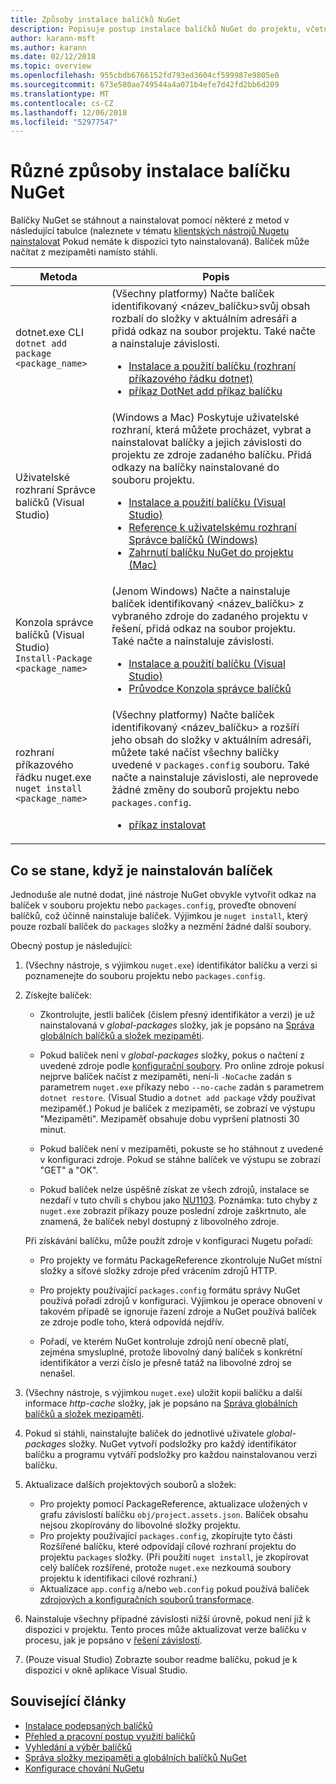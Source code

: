 ```yaml
---
title: Způsoby instalace balíčků NuGet
description: Popisuje postup instalace balíčků NuGet do projektu, včetně toho, co se stane, na disk a do souborů projektu použít.
author: karann-msft
ms.author: karann
ms.date: 02/12/2018
ms.topic: overview
ms.openlocfilehash: 955cbdb6766152fd793ed3604cf599987e9805e0
ms.sourcegitcommit: 673e580ae749544a4a071b4efe7d42fd2bb6d209
ms.translationtype: MT
ms.contentlocale: cs-CZ
ms.lasthandoff: 12/06/2018
ms.locfileid: "52977547"
---
```

# <a name="different-ways-to-install-a-nuget-package"></a>Různé způsoby instalace balíčku NuGet

Balíčky NuGet se stáhnout a nainstalovat pomocí některé z metod v následující tabulce (naleznete v tématu [klientských nástrojů Nugetu nainstalovat](../install-nuget-client-tools.md) Pokud nemáte k dispozici tyto nainstalovaná). Balíček může načítat z mezipaměti namísto stáhli.

| Metoda | Popis |
| --- | --- |
| dotnet.exe CLI<br/>`dotnet add package <package_name>` | (Všechny platformy) Načte balíček identifikovaný \<název_balíčku\>svůj obsah rozbalí do složky v aktuálním adresáři a přidá odkaz na soubor projektu. Také načte a nainstaluje závislosti.<ul><li>[Instalace a použití balíčku (rozhraní příkazového řádku dotnet)](../quickstart/install-and-use-a-package-using-the-dotnet-cli.md)</li><li>[příkaz DotNet add příkaz balíčku](/dotnet/core/tools/dotnet-add-package)</li></ul> |
| Uživatelské rozhraní Správce balíčků (Visual Studio) | (Windows a Mac) Poskytuje uživatelské rozhraní, která můžete procházet, vybrat a nainstalovat balíčky a jejich závislosti do projektu ze zdroje zadaného balíčku. Přidá odkazy na balíčky nainstalované do souboru projektu.<ul><li>[Instalace a použití balíčku (Visual Studio)](../quickstart/install-and-use-a-package-in-visual-studio.md)</li><li>[Reference k uživatelskému rozhraní Správce balíčků (Windows)](../tools/package-manager-ui.md)</li><li>[Zahrnutí balíčku NuGet do projektu (Mac)](/visualstudio/mac/nuget-walkthrough)</li></ul> |
| Konzola správce balíčků (Visual Studio)<br/>`Install-Package <package_name>` | (Jenom Windows) Načte a nainstaluje balíček identifikovaný \<název_balíčku\> z vybraného zdroje do zadaného projektu v řešení, přidá odkaz na soubor projektu. Také načte a nainstaluje závislosti.<ul><li>[Instalace a použití balíčku (Visual Studio)](../quickstart/install-and-use-a-package-in-visual-studio.md)</li><li>[Průvodce Konzola správce balíčků](../tools/package-manager-console.md)</li></ul> |
| rozhraní příkazového řádku nuget.exe<br/>`nuget install <package_name>` | (Všechny platformy) Načte balíček identifikovaný \<název_balíčku\> a rozšíří jeho obsah do složky v aktuálním adresáři, můžete také načíst všechny balíčky uvedené v `packages.config` souboru. Také načte a nainstaluje závislosti, ale neprovede žádné změny do souborů projektu nebo `packages.config`.<ul><li>[příkaz instalovat](../tools/cli-ref-install.md)</li></ul> |

## <a name="what-happens-when-a-package-is-installed"></a>Co se stane, když je nainstalován balíček

Jednoduše ale nutné dodat, jiné nástroje NuGet obvykle vytvořit odkaz na balíček v souboru projektu nebo `packages.config`, proveďte obnovení balíčků, což účinně nainstaluje balíček. Výjimkou je `nuget install`, který pouze rozbalí balíček do `packages` složky a nezmění žádné další soubory.

Obecný postup je následující:

1. (Všechny nástroje, s výjimkou `nuget.exe`) identifikátor balíčku a verzi si poznamenejte do souboru projektu nebo `packages.config`.

2. Získejte balíček:
   - Zkontrolujte, jestli balíček (číslem přesný identifikátor a verzi) je už nainstalovaná v *global-packages* složky, jak je popsáno na [Správa globálních balíčků a složek mezipaměti](managing-the-global-packages-and-cache-folders.md).

   - Pokud balíček není v *global-packages* složky, pokus o načtení z uvedené zdroje podle [konfigurační soubory](Configuring-NuGet-Behavior.md). Pro online zdroje pokusí nejprve balíček načíst z mezipaměti, není-li `-NoCache` zadán s parametrem `nuget.exe` příkazy nebo `--no-cache` zadán s parametrem `dotnet restore`. (Visual Studio a `dotnet add package` vždy používat mezipaměť.) Pokud je balíček z mezipaměti, se zobrazí ve výstupu "Mezipaměti". Mezipaměť obsahuje dobu vypršení platnosti 30 minut.

   - Pokud balíček není v mezipaměti, pokuste se ho stáhnout z uvedené v konfiguraci zdroje. Pokud se stáhne balíček ve výstupu se zobrazí "GET" a "OK".

   - Pokud balíček nelze úspěšně získat ze všech zdrojů, instalace se nezdaří v tuto chvíli s chybou jako [NU1103](../reference/errors-and-warnings/NU1103.md). Poznámka: tuto chyby z `nuget.exe` zobrazit příkazy pouze poslední zdroje zaškrtnuto, ale znamená, že balíček nebyl dostupný z libovolného zdroje.

   Při získávání balíčku, může použít zdroje v konfiguraci Nugetu pořadí:

   - Pro projekty ve formátu PackageReference zkontroluje NuGet místní složky a síťové složky zdroje před vrácením zdrojů HTTP.

   - Pro projekty používající `packages.config` formátu správy NuGet používá pořadí zdrojů v konfiguraci. Výjimkou je operace obnovení v takovém případě se ignoruje řazení zdroje a NuGet používá balíček ze zdroje podle toho, která odpovídá nejdřív.

   - Pořadí, ve kterém NuGet kontroluje zdrojů není obecně platí, zejména smysluplné, protože libovolný daný balíček s konkrétní identifikátor a verzi číslo je přesně tatáž na libovolné zdroj se nenašel.

3. (Všechny nástroje, s výjimkou `nuget.exe`) uložit kopii balíčku a další informace *http-cache* složky, jak je popsáno na [Správa globálních balíčků a složek mezipaměti](managing-the-global-packages-and-cache-folders.md).

4. Pokud si stáhli, nainstalujte balíček do jednotlivé uživatele *global-packages* složky. NuGet vytvoří podsložky pro každý identifikátor balíčku a programu vytváří podsložky pro každou nainstalovanou verzi balíčku.

5. Aktualizace dalších projektových souborů a složek:

    - Pro projekty pomocí PackageReference, aktualizace uložených v grafu závislostí balíčku `obj/project.assets.json`. Balíček obsahu nejsou zkopírovány do libovolné složky projektu.
    - Pro projekty používající `packages.config`, zkopírujte tyto části Rozšířené balíčku, které odpovídají cílové rozhraní projektu do projektu `packages` složky. (Při použití `nuget install`, je zkopírovat celý balíček rozšířené, protože `nuget.exe` nezkoumá soubory projektu k identifikaci cílové rozhraní.)
    - Aktualizace `app.config` a/nebo `web.config` pokud používá balíček [zdrojových a konfiguračních souborů transformace](../create-packages/source-and-config-file-transformations.md).

6. Nainstaluje všechny případné závislosti nižší úrovně, pokud není již k dispozici v projektu. Tento proces může aktualizovat verze balíčku v procesu, jak je popsáno v [řešení závislostí](../consume-packages/dependency-resolution.md).

7. (Pouze visual Studio) Zobrazte soubor readme balíčku, pokud je k dispozici v okně aplikace Visual Studio.

## <a name="related-articles"></a>Související články

- [Instalace podepsaných balíčků](installing-signed-packages.md)
- [Přehled a pracovní postup využití balíčků](../consume-packages/overview-and-workflow.md)
- [Vyhledání a výběr balíčků](../consume-packages/finding-and-choosing-packages.md)
- [Správa složky mezipaměti a globálních balíčků NuGet](managing-the-global-packages-and-cache-folders.md)
- [Konfigurace chování NuGetu](../consume-packages/configuring-nuget-behavior.md)

